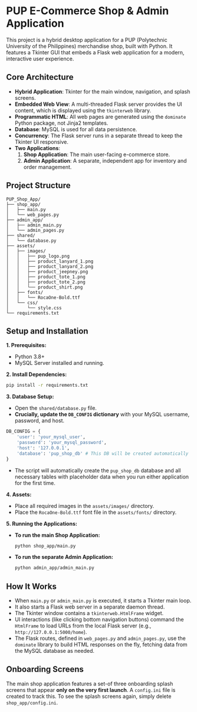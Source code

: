 # PUP E-Commerce Shop & Admin Application

This project is a hybrid desktop application for a PUP (Polytechnic University of the Philippines) merchandise shop, built with Python. It features a Tkinter GUI that embeds a Flask web application for a modern, interactive user experience.

## Core Architecture
- **Hybrid Application**: Tkinter for the main window, navigation, and splash screens.
- **Embedded Web View**: A multi-threaded Flask server provides the UI content, which is displayed using the `tkinterweb` library.
- **Programmatic HTML**: All web pages are generated using the `dominate` Python package, not Jinja2 templates.
- **Database**: MySQL is used for all data persistence.
- **Concurrency**: The Flask server runs in a separate thread to keep the Tkinter UI responsive.
- **Two Applications**:
    1.  **Shop Application**: The main user-facing e-commerce store.
    2.  **Admin Application**: A separate, independent app for inventory and order management.

## Project Structure

```
PUP_Shop_App/
├── shop_app/
│   ├── main.py
│   └── web_pages.py
├── admin_app/
│   ├── admin_main.py
│   └── admin_pages.py
├── shared/
│   └── database.py
├── assets/
│   ├── images/
│   │   ├── pup_logo.png
│   │   ├── product_lanyard_1.png
│   │   ├── product_lanyard_2.png
│   │   ├── product_jeepney.png
│   │   ├── product_tote_1.png
│   │   ├── product_tote_2.png
│   │   └── product_shirt.png
│   ├── fonts/
│   │   └── RocaOne-Bold.ttf
│   └── css/
│       └── style.css
└── requirements.txt
```

## Setup and Installation

**1. Prerequisites:**
- Python 3.8+
- MySQL Server installed and running.

**2. Install Dependencies:**
```bash
pip install -r requirements.txt
```

**3. Database Setup:**
- Open the `shared/database.py` file.
- **Crucially, update the `DB_CONFIG` dictionary** with your MySQL username, password, and host.
```python
DB_CONFIG = {
    'user': 'your_mysql_user',
    'password': 'your_mysql_password',
    'host': '127.0.0.1',
    'database': 'pup_shop_db' # This DB will be created automatically
}
```
- The script will automatically create the `pup_shop_db` database and all necessary tables with placeholder data when you run either application for the first time.

**4. Assets:**
- Place all required images in the `assets/images/` directory.
- Place the `RocaOne-Bold.ttf` font file in the `assets/fonts/` directory.

**5. Running the Applications:**

- **To run the main Shop Application:**
  ```bash
  python shop_app/main.py
  ```
- **To run the separate Admin Application:**
  ```bash
  python admin_app/admin_main.py
  ```

## How It Works

- When `main.py` or `admin_main.py` is executed, it starts a Tkinter main loop.
- It also starts a Flask web server in a separate daemon thread.
- The Tkinter window contains a `tkinterweb.HtmlFrame` widget.
- UI interactions (like clicking bottom navigation buttons) command the `HtmlFrame` to load URLs from the local Flask server (e.g., `http://127.0.0.1:5000/home`).
- The Flask routes, defined in `web_pages.py` and `admin_pages.py`, use the `dominate` library to build HTML responses on the fly, fetching data from the MySQL database as needed.

## Onboarding Screens
The main shop application features a set-of three onboarding splash screens that appear **only on the very first launch**. A `config.ini` file is created to track this. To see the splash screens again, simply delete `shop_app/config.ini`.